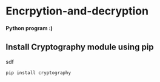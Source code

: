 # Encrpytion-and-decryption

<h4> Python program :) </h4>

## Install Cryptography module using pip
 sdf
``` 
pip install cryptography 
```
